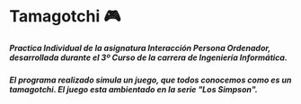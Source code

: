 # Tamagotchi 🎮

<h5>Practica Individual de la asignatura Interacción Persona Ordenador, desarrollada durante el 3º Curso de la carrera de Ingeniería Informática. <h5/>
<p>El programa realizado simula un juego, que todos conocemos como es un tamagotchi. El juego esta  ambientado en la serie "Los Simpson".<p/>


